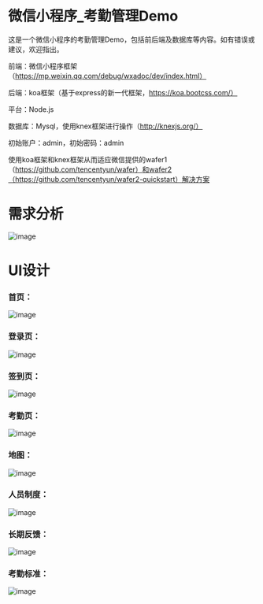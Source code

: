 # 微信小程序_考勤管理Demo

这是一个微信小程序的考勤管理Demo，包括前后端及数据库等内容。如有错误或建议，欢迎指出。

前端：微信小程序框架（https://mp.weixin.qq.com/debug/wxadoc/dev/index.html）

后端：koa框架（基于express的新一代框架，https://koa.bootcss.com/）

平台：Node.js

数据库：Mysql，使用knex框架进行操作（http://knexjs.org/）

初始账户：admin，初始密码：admin

使用koa框架和knex框架从而适应微信提供的wafer1（https://github.com/tencentyun/wafer）和wafer2（https://github.com/tencentyun/wafer2-quickstart）解决方案

# 需求分析

![image](https://github.com/Zheng-Wenkai/WX_checkAttendanceDemo/blob/master/imageToIntroduce/analyse.png)

# UI设计

### 首页：

![image](https://github.com/Zheng-Wenkai/WX_checkAttendanceDemo/blob/master/imageToIntroduce/index.png)

### 登录页：

![image](https://github.com/Zheng-Wenkai/WX_checkAttendanceDemo/blob/master/imageToIntroduce/login.png)

### 签到页：

![image](https://github.com/Zheng-Wenkai/WX_checkAttendanceDemo/blob/master/imageToIntroduce/sign.png)

### 考勤页：

![image](https://github.com/Zheng-Wenkai/WX_checkAttendanceDemo/blob/master/imageToIntroduce/check.png)

### 地图：

![image](https://github.com/Zheng-Wenkai/WX_checkAttendanceDemo/blob/master/imageToIntroduce/map.png)

### 人员制度：

![image](https://github.com/Zheng-Wenkai/WX_checkAttendanceDemo/blob/master/imageToIntroduce/rules.png)

### 长期反馈：

![image](https://github.com/Zheng-Wenkai/WX_checkAttendanceDemo/blob/master/imageToIntroduce/feedback.png)

### 考勤标准：

![image](https://github.com/Zheng-Wenkai/WX_checkAttendanceDemo/blob/master/imageToIntroduce/standrd.png)
